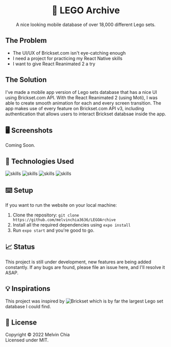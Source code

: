 <h1 align="center">🧩 LEGO Archive</h1>

<p align="center">A nice looking mobile database of over 18,000 different Lego sets.</p>

## The Problem

- The UI/UX of Brickset.com isn't eye-catching enough
- I need a project for practicing my React Native skills
- I want to give React Reanimated 2 a try

## The Solution

I've made a mobile app version of Lego sets database that has a nice UI using Brickset.com API. With the React Reanimated 2 (using Moti), I was able to create smooth animation for each and every screen transition. The app makes use of every feature on Brickset.com API v3, including authentication that allows users to interact Brickset databsae inside the app.

## 🖥 Screenshots

<div>

Coming Soon.
  
</div>

## 🔬 Technologies Used 

  ![skills](https://img.shields.io/badge/-TYPESCRIPT-FF0000?style=for-the-badge&logo=typescript&logoColor=white&color=gray)
  ![skills](https://img.shields.io/badge/-VITE-FF0000?style=for-the-badge&logo=vite&logoColor=white&color=8B5CF6)
  ![skills](https://img.shields.io/badge/-REACT_NATIVE-FF0000?style=for-the-badge&logo=react&logoColor=white&color=38BDF8)
  ![skills](https://img.shields.io/badge/-FIGMA-FF0000?style=for-the-badge&logo=figma&logoColor=white&color=red)

## ⌨️ Setup

If you want to run the website on your local machine:
1. Clone the repository: `git clone https://github.com/melvinchia3636/LEGOArchive`
2. Install all the required dependencies using `expo install`
4. Run `expo start` and you're good to go.

## 📈 Status

This project is still under development, new features are being added constantly. If any bugs are found, please file an issue here, and I'll resolve it ASAP.

## 💡 Inspirations 

This project was inspired by ![Brickset](https://brickset.com) which is by far the largest Lego set database I could find.
 
## 📄 License

Copyright © 2022 Melvin Chia<br/>
Licensed under MIT.
